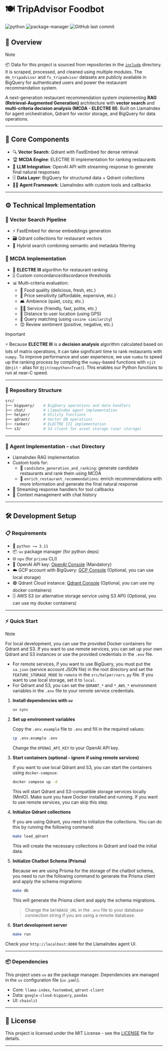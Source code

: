 # 🍽️ TripAdvisor Foodbot

![python](https://img.shields.io/badge/python-3.11-blue?style=for-the-badge) ![package-manager](https://img.shields.io/badge/package_manager-uv-green?style=for-the-badge) ![GitHub last commit](https://img.shields.io/github/last-commit/insight-engineers/tripadvisor-foodbot?style=for-the-badge)

## 📝 Overview

> [!NOTE]
> 📦 Data for this project is sourced from repositories in the [`include`](include/) directory. It is scraped, processed, and cleaned using multiple modules. The `dm_tripadvisor` and `fs_tripadvisor` datasets are publicly available in BigQuery for authenticated users and power the restaurant recommendation system.

A next-generation restaurant recommendation system implementing **RAG (Retrieval-Augmented Generation)** architecture with **vector search** and **multi-criteria decision analysis (MCDA - ELECTRE III)**. Built on LlamaIndex for agent orchestration, Qdrant for vector storage, and BigQuery for data operations.

---

## 🚀 Core Components

- 🔍 **Vector Search**: Qdrant with FastEmbed for dense retrieval
- 🏆 **MCDA Engine**: ELECTRE III implementation for ranking restaurants
- 🤖 **LLM Integration**: OpenAI API with streaming response to generate final natural responses
- 🗄️ **Data Layer**: BigQuery for structured data + Qdrant collections
- 🧑‍💻 **Agent Framework**: LlamaIndex with custom tools and callbacks

---

## ⚙️ Technical Implementation

### 🧬 Vector Search Pipeline

- ⚡ FastEmbed for dense embeddings generation
- 🗃️ Qdrant collections for restaurant vectors
- 🔗 Hybrid search combining semantic and metadata filtering

### 🏅 MCDA Implementation

- 🧮 **ELECTRE III** algorithm for restaurant ranking
- 🎚️ Custom concordance/discordance thresholds
- 📊 Multi-criteria evaluation:
  - 🍲 Food quality (delicious, fresh, etc.)
  - 💸 Price sensitivity (affordable, expensive, etc.)
  - 🛋️ Ambience (quiet, cozy, etc.)
  - 🧑‍🍳 Service (friendly, fast, polite, etc.)
  - 📍 Distance to user location (using GPS)
  - 🔎 Query matching (using `cosine similarity`)
  - 😊 Review sentiment (positive, negative, etc.)

> [!IMPORTANT]
> ⚡ Because **ELECTRE III** is a **decision analysis** algorithm calculated based on lots of matrix operations, it can take significant time to rank restaurants with `numpy`. To improve performance and user experience, we use `numba` to speed up the ranking process by compiling the `numpy`-based functions with `njit` (`@njit` - alias for `@jit(nopython=True)`). This enables our Python functions to run at near-C speed.

---

### 📁 Repository Structure

```bash
src/
├── bigquery/    # BigQuery operations and data handlers
├── chat/        # LlamaIndex agent implementation
├── helper/      # Utility functions
├── qdrant/      # Vector DB operations
├── ranker/      # ELECTRE III implementation
└── s3/          # S3 client for asset storage (user storage)
```

---

### 🤖 Agent Implementation - `chat` Directory

- LlamaIndex RAG implementation
- Custom tools for:
  - 🥇 `candidate_generation_and_ranking`: generate candidate restaurants and rank them using MCDA
  - 📝 `enrich_restaurant_recommendations`: enrich recommendations with more information and generate the final natural response
- 🔄 Streaming response handlers for tool callbacks
- 🧠 Context management with chat history

---

## 🛠️ Development Setup

### 📋 Requirements

- 🐍 `python ~= 3.11`
- 📦 `uv` package manager (for python deps)
- 🌐 `npx` (for `prisma` CLI)
- 🔑 OpenAI API key: [OpenAI Console](https://platform.openai.com/) (Mandatory)
- ☁️ GCP account with BigQuery: [GCP Console](https://console.cloud.google.com/) (Optional, you can use local storage)
- 🟣 Qdrant Cloud instance: [Qdrant Console](https://cloud.qdrant.io/) (Optional, you can use my docker containers)
- 🗄️ AWS S3 (or alternative storage service using S3 API) (Optional, you can use my docker containers)

---

### ⚡ Quick Start

> [!NOTE]
> For local development, you can use the provided Docker containers for Qdrant and S3. If you want to use remote services, you can set up your own Qdrant and S3 instances or use the provided credentials in the `.env` file.
> - For remote services, if you want to use BigQuery, you must put the `sa.json` (service account JSON file) in the root directory and set the `FEATURE_STORAGE_MODE` to `remote` in the `src/helper/vars.py` file. If you want to use local storage, set it to `local`.
> - For Qdrant and S3, you can set the `QDRANT_*` and `*_AWS_*` environment variables in the `.env` file to your remote service credentials.
    
1. **Install dependencies with `uv`**

    ```bash
    uv sync
    ```

2. **Set up environment variables**

    Copy the `.env.example` file to `.env` and fill in the required values:

    ```bash
    cp .env.example .env
    ```

    Change the `OPENAI_API_KEY` to your OpenAI API key.

3. **Start containers (optional - ignore if using remote services)**

    If you want to use local Qdrant and S3, you can start the containers using `docker-compose`:

    ```bash
    docker compose up -d
    ```

    This will start Qdrant and S3-compatible storage services locally (MinIO). Make sure you have Docker installed and running. If you want to use remote services, you can skip this step.

4. **Initialize Qdrant collections**

    If you are using Qdrant, you need to initialize the collections. You can do this by running the following command:

    ```bash
    make load_qdrant
    ```

    This will create the necessary collections in Qdrant and load the initial data.

5. **Initialize Chatbot Schema (Prisma)**

    Because we are using Prisma for the storage of the chatbot schema, you need to run the following command to generate the Prisma client and apply the schema migrations:

    ```bash
    make db
    ```

    This will generate the Prisma client and apply the schema migrations.

    > Change the `DATABASE_URL` in the `.env` file to your database connection string if you are using a remote database.

6. **Start development server**

    ```bash
    make run
    ```

Check your `http://localhost:8000` for the LlamaIndex agent UI.

---

### 📦 Dependencies

This project uses `uv` as the package manager. Dependencies are managed in the `uv` configuration file (`uv.yaml`).

- Core: `llama-index`, `fastembed`, `qdrant-client`
- Data: `google-cloud-bigquery`, `pandas`
- UI: `chainlit`

---

## 📄 License

This project is licensed under the MIT License - see the [LICENSE](LICENSE) file for details.

---
